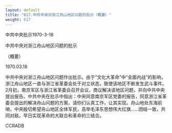 ```yaml
---
layout: default
title: "617.中共中央对浙江舟山地区问题的批示（概要）"
weight: 617
---
```


中共中央批示1970-3-18

中共中央对浙江舟山地区问题的批示

（概要）

1970.03.18

中共中央对浙江舟山地区问题作出批示。由于“文化大革命”中“全面内战”的影响，浙江舟山地区一直与浙江省革委会处于对立状态，致使该地区不断发生武斗事件。2月初，南京军区与浙江省革委会召开会议，商议解决该地区问题，并向中共中央提出报告。中共中央在批示中指出：中央同意南京军区党委的报告，同意浙江省革委会提出的解决舟山问题的方案，请你们认真工作，让其实现。舟山地处东海前哨，中央殷切希望舟山地区全体军民，高举毛泽东思想伟大红旗……团结一致，共同对敌，早日实现革命的大联合和革命的三结合。

CCRADB

